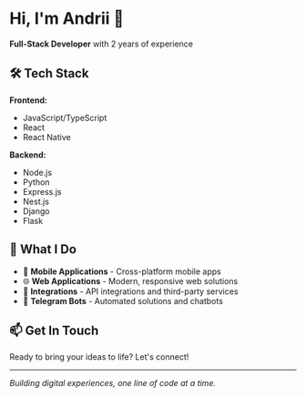 # Hi, I'm Andrii 👋

**Full-Stack Developer** with 2 years of experience

## 🛠️ Tech Stack

**Frontend:**

- JavaScript/TypeScript
- React
- React Native

**Backend:**

- Node.js
- Python
- Express.js
- Nest.js
- Django
- Flask

## 🚀 What I Do

- 📱 **Mobile Applications** - Cross-platform mobile apps
- 🌐 **Web Applications** - Modern, responsive web solutions
- 🔗 **Integrations** - API integrations and third-party services
- 🤖 **Telegram Bots** - Automated solutions and chatbots

## 📫 Get In Touch

Ready to bring your ideas to life? Let's connect!

---

_Building digital experiences, one line of code at a time._


